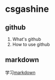 # csgashine
## github
1. What's github
2. How to use github

## markdown
学习[markdown](https://guides.github.com/features/mastering-markdown)
